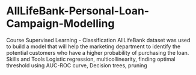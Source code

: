 # AllLifeBank-Personal-Loan-Campaign-Modelling
Course Supervised Learning - Classification  AllLifeBank dataset was used to build a model that will help the marketing department to identify the potential customers who have a higher probability of purchasing the loan.  Skills and Tools  Logistic regression, multicollinearity, finding optimal threshold using AUC-ROC curve, Decision trees, pruning
